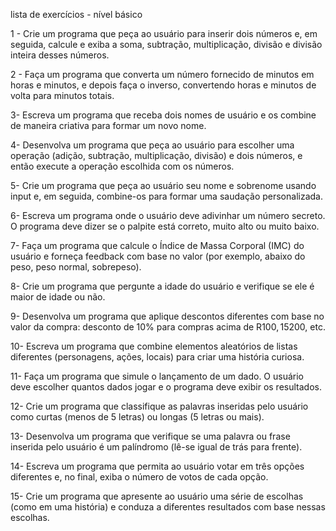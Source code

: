 lista de exercícios - nível básico

1 - Crie um programa que peça ao usuário para inserir dois números e, em seguida, calcule e exiba a soma, subtração, multiplicação, divisão e divisão inteira desses números.


2 - Faça um programa que converta um número fornecido de minutos em horas e minutos, e depois faça o inverso, convertendo horas e minutos de volta para minutos totais.


3- Escreva um programa que receba dois nomes de usuário e os combine de maneira criativa para formar um novo nome.


4- Desenvolva um programa que peça ao usuário para escolher uma operação (adição, subtração, multiplicação, divisão) e dois números, e então execute a operação escolhida com os números.


5- Crie um programa que peça ao usuário seu nome e sobrenome usando input e, em seguida, combine-os para formar uma saudação personalizada.


6- Escreva um programa onde o usuário deve adivinhar um número secreto. O programa deve dizer se o palpite está correto, muito alto ou muito baixo.


7- Faça um programa que calcule o Índice de Massa Corporal (IMC) do usuário e forneça feedback com base no valor (por exemplo, abaixo do peso, peso normal, sobrepeso).


8- Crie um programa que pergunte a idade do usuário e verifique se ele é maior de idade ou não.


9- Desenvolva um programa que aplique descontos diferentes com base no valor da compra: desconto de 10% para compras acima de R$100, 15% para compras acima de R$200, etc.


10- Escreva um programa que combine elementos aleatórios de listas diferentes (personagens, ações, locais) para criar uma história curiosa.


11- Faça um programa que simule o lançamento de um dado. O usuário deve escolher quantos dados jogar e o programa deve exibir os resultados.


12- Crie um programa que classifique as palavras inseridas pelo usuário como curtas (menos de 5 letras) ou longas (5 letras ou mais).


13- Desenvolva um programa que verifique se uma palavra ou frase inserida pelo usuário é um palíndromo (lê-se igual de trás para frente).


14- Escreva um programa que permita ao usuário votar em três opções diferentes e, no final, exiba o número de votos de cada opção.


15- Crie um programa que apresente ao usuário uma série de escolhas (como em uma história) e conduza a diferentes resultados com base nessas escolhas.




